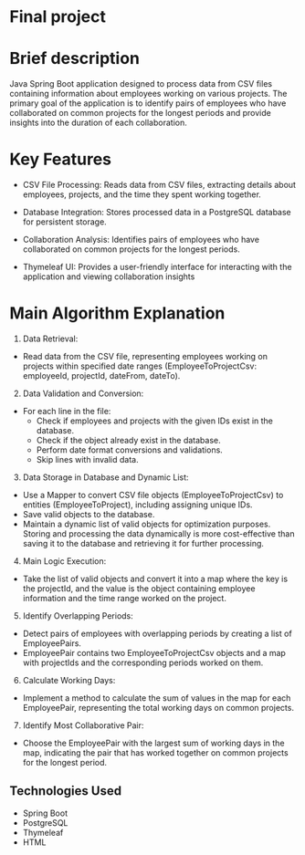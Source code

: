 # Final project 

# Brief description

Java Spring Boot application designed to process data from CSV files containing information about employees working on various projects. The primary goal of the application is to identify pairs of employees who have collaborated on common projects for the longest periods and provide insights into the duration of each collaboration.

# Key Features

* CSV File Processing: Reads data from CSV files, extracting details about employees, projects, and the time they spent working together.
  
* Database Integration: Stores processed data in a PostgreSQL database for persistent storage.
  
* Collaboration Analysis: Identifies pairs of employees who have collaborated on common projects for the longest periods.
  
* Thymeleaf UI: Provides a user-friendly interface for interacting with the application and viewing collaboration insights

# Main Algorithm Explanation

1. Data Retrieval:

  * Read data from the CSV file, representing employees working on projects within specified date ranges (EmployeeToProjectCsv: employeeId, projectId, dateFrom, dateTo).

2. Data Validation and Conversion:

  * For each line in the file:
    * Check if employees and projects with the given IDs exist in the database.
    * Check if the object already exist in the database.
    * Perform date format conversions and validations.
    * Skip lines with invalid data.
      
3. Data Storage in Database and Dynamic List:

  * Use a Mapper to convert CSV file objects (EmployeeToProjectCsv) to entities (EmployeeToProject), including assigning unique IDs.
  * Save valid objects to the database.
  * Maintain a dynamic list of valid objects for optimization purposes. Storing and processing the data dynamically is more cost-effective than saving it to the database and retrieving it for further processing.
  
4. Main Logic Execution:

  * Take the list of valid objects and convert it into a map where the key is the projectId, and the value is the object containing employee information and the time range worked on the project.

5. Identify Overlapping Periods:

  * Detect pairs of employees with overlapping periods by creating a list of EmployeePairs.
  * EmployeePair contains two EmployeeToProjectCsv objects and a map with projectIds and the corresponding periods worked on them.

6. Calculate Working Days:

  * Implement a method to calculate the sum of values in the map for each EmployeePair, representing the total working days on common projects.

7. Identify Most Collaborative Pair:

  * Choose the EmployeePair with the largest sum of working days in the map, indicating the pair that has worked together on common projects for the longest period.


## Technologies Used

- Spring Boot
- PostgreSQL
- Thymeleaf
- HTML
